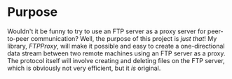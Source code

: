 Purpose
=======

Wouldn't it be funny to try to use an FTP server as a proxy server for peer-to-peer communication? Well, the purpose of this project is *just that*! My library, *FTPProxy*, will make it possible and easy to create a one-directional data stream between two remote machines using an FTP server as a proxy. The protocol itself will involve creating and deleting files on the FTP server, which is obviously not very efficient, but it *is* original.
